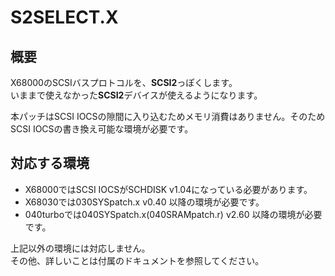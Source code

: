 # S2SELECT.X
## 概要

X68000のSCSIバスプロトコルを、**SCSI2**っぽくします。  
いままで使えなかった**SCSI2**デバイスが使えるようになります。

本パッチはSCSI IOCSの隙間に入り込むためメモリ消費はありません。そのためSCSI IOCSの書き換え可能な環境が必要です。

## 対応する環境
* X68000ではSCSI IOCSがSCHDISK v1.04になっている必要があります。  
* X68030では030SYSpatch.x v0.40 以降の環境が必要です。  
* 040turboでは040SYSpatch.x(040SRAMpatch.r) v2.60 以降の環境が必要です。  

上記以外の環境には対応しません。  
その他、詳しいことは付属のドキュメントを参照してください。  
